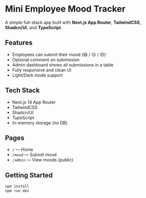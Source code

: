 # Mini Employee Mood Tracker

A simple full-stack app built with **Next.js App Router**, **TailwindCSS**, **Shadcn/UI**, and **TypeScript**.

## Features

- Employees can submit their mood (😄 / 😐 / 😞)
- Optional comment on submission
- Admin dashboard shows all submissions in a table
- Fully responsive and clean UI
- Light/Dark mode support

## Tech Stack

- Next.js 14 App Router
- TailwindCSS
- Shadcn/UI
- TypeScript
- In-memory storage (no DB)

## Pages

- `/` — Home
- `/mood` — Submit mood
- `/admin` — View moods (public)

## Getting Started

```bash
npm install
npm run dev
